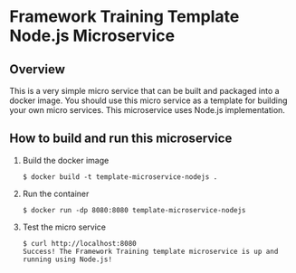 Framework Training Template Node.js Microservice
================================================
Overview
--------
This is a very simple micro service that can be built and packaged into a docker image. You should use this micro service as a template for building your own micro services. This microservice uses Node.js implementation.

How to build and run this microservice
--------------------------------------

1. Build the docker image

   ```
   $ docker build -t template-microservice-nodejs .
   ```
2. Run the container

   ```
   $ docker run -dp 8080:8080 template-microservice-nodejs
   ```
3. Test the micro service

   ```
   $ curl http://localhost:8080
   Success! The Framework Training template microservice is up and running using Node.js!
   ```
